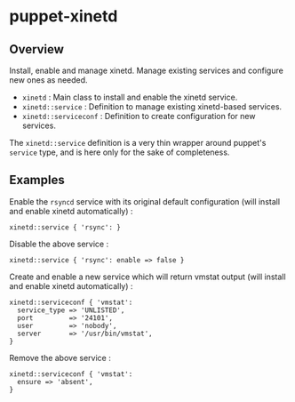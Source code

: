 # puppet-xinetd

## Overview

Install, enable and manage xinetd. Manage existing services and configure new
ones as needed.

* `xinetd` : Main class to install and enable the xinetd service.
* `xinetd::service` : Definition to manage existing xinetd-based services.
* `xinetd::serviceconf` : Definition to create configuration for new services.

The `xinetd::service` definition is a very thin wrapper around puppet's
`service` type, and is here only for the sake of completeness.

## Examples

Enable the `rsyncd` service with its original default configuration (will
install and enable xinetd automatically) :

```puppet
xinetd::service { 'rsync': }
```

Disable the above service :

```puppet
xinetd::service { 'rsync': enable => false }
```

Create and enable a new service which will return vmstat output (will install
and enable xinetd automatically) :

```puppet
xinetd::serviceconf { 'vmstat':
  service_type => 'UNLISTED',
  port         => '24101',
  user         => 'nobody',
  server       => '/usr/bin/vmstat',
}
```

Remove the above service :

```puppet
xinetd::serviceconf { 'vmstat':
  ensure => 'absent',
}
```


